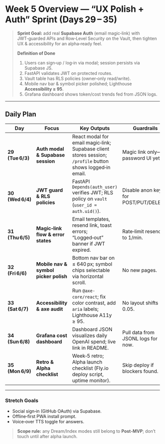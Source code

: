# Week 5 Overview — “UX Polish + Auth” Sprint (Days 29 – 35)

> **Sprint Goal:** add real **Supabase Auth** (email magic‑link) with JWT‑guarded APIs and Row‑Level Security on the Vault, then tighten UX & accessibility for an alpha‑ready feel.
>
> **Definition of Done**
>
> 1. Users can sign‑up / log‑in via modal; session persists via Supabase JS.
> 2. FastAPI validates JWT on protected routes.
> 3. Vault table has RLS policies (owner‑only read/write).
> 4. Mobile nav bar & symbol picker polished; Lighthouse **Accessibility ≥ 95**.
> 5. Grafana dashboard shows token/cost trends fed from JSON logs.

---

## Daily Plan

| Day              | Focus                                 | Key Outputs                                                                                                | Guardrails                            |
| ---------------- | ------------------------------------- | ---------------------------------------------------------------------------------------------------------- | ------------------------------------- |
| **29 (Tue 6/3)** | **Auth modal & Supabase session**     | React modal for email magic‑link; Supabase client stores session; `/profile` button shows logged‑in email. | Magic link only—no password UI yet.   |
| **30 (Wed 6/4)** | **JWT guard & RLS policies**          | FastAPI `Depends(auth_user)` verifies JWT; RLS policy on `vault` (`user_id = auth.uid()`).                 | Disable anon key for POST/PUT/DELETE. |
| **31 (Thu 6/5)** | **Magic‑link flow & error states**    | Email templates, resend link, toast errors; “Logged‑out” banner if JWT expired.                            | Rate‑limit resends to 1/min.          |
| **32 (Fri 6/6)** | **Mobile nav & symbol picker polish** | Bottom nav bar on ≤ 640 px; symbol chips selectable via horizontal scroll.                                 | No new pages.                         |
| **33 (Sat 6/7)** | **Accessibility & axe audit**         | Run `@axe-core/react`; fix color contrast, add `aria` labels; Lighthouse A11y ≥ 95.                        | No layout shifts > 0.05.              |
| **34 (Sun 6/8)** | **Grafana cost dashboard**            | Dashboard JSON visualizes daily OpenAI spend; live link in README.                                         | Pull data from JSONL logs for now.    |
| **35 (Mon 6/9)** | **Retro & Alpha checklist**           | Week‑5 retro; Alpha launch checklist (Fly.io deploy script, uptime monitor).                               | Skip deploy if blockers found.        |

---

### Stretch Goals

* Social sign‑in (GitHub OAuth) via Supabase.
* Offline‑first PWA install prompt.
* Voice‑over TTS toggle for answers.

> **Scope rule:** any Dream/Index modes still belong to **Post‑MVP**; don’t touch until after alpha launch.
